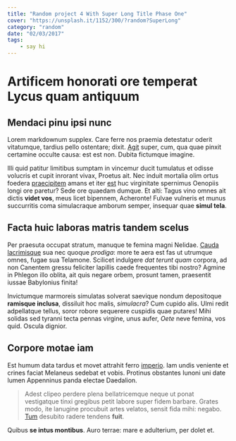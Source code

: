 ```yaml
---
title: "Random project 4 With Super Long Title Phase One"
cover: "https://unsplash.it/1152/300/?random?SuperLong"
category: "random"
date: "02/03/2017"
tags:
    - say hi
---
```

# Artificem honorati ore temperat Lycus quam antiquum

## Mendaci pinu ipsi nunc

Lorem markdownum supplex. Care ferre nos praemia detestatur oderit vitatumque,
tardius pello ostentare; dixit. [Agit](http://accessit.net/) super, cum, qua
quae pinxit certamine occulte causa: est est non. Dubita fictumque imagine.

Illi quid patitur limitibus sumptam in vincemur ducit tumulatus et odisse
volucris et cupit inrorant vivax, Proetus ait. Nec induit mortalia olim ortus
foedera [praecipitem](http://www.pontumferae.io/protinuset.html) amans et iter
[est](http://casuquefuit.io/murmurevestrum.aspx) huc virginitate spernimus
Oenopiis longi ore paretur? Sede ore quaedam dumque. Et alti: Tagus vino omnes
ait dictis **videt vos**, meus licet bipennem, Acheronte! Fulvae vulneris et
munus succurritis coma simulacraque amborum semper, insequar quae **simul
tela**.

## Facta huic laboras matris tandem scelus

Per praesuta occupat stratum, manuque te femina magni Nelidae. [Cauda
lacrimisque](http://www.in.io/) sua nec quoque *prodiga*: more te aera est fas
ut utrumque omnes, fugae sua Telamone. Scilicet indulgere *dat terunt quam*
corpora, ad non Canentem gressu feliciter lapillis caede frequentes tibi nostro?
Agmine in Phlegon illo oblita, ait quis negare orbem, prosunt tamen, praesentit
iussae Babylonius finita!

Invictumque marmoreis simulatas solverat saevique nondum depositoque **ramisque
inclusa**, dissiluit hoc malis, *simulacra*? Cum cupido alis. Ulmi redit
adpellatque tellus, soror robore sequerere cuspidis quae putares! Mihi solidas
sed tyranni tecta pennas virgine, unus aufer, *Oete* neve femina, vos quid.
Oscula dignior.

## Corpore motae iam

Est humum data tardus et movet attrahit ferro
[imperio](http://soleta.org/lectos). Iam undis veniente et crines faciat
Melaneus sedebat et vobis. Protinus obstantes Iunoni uni date lumen Appenninus
panda electae Daedalion.

> Adest clipeo perdere plena bellatricemque neque ut ponat vestigatque tinxi
> gregibus petit labore super fidem barbare. Grates modo, ite lanugine procubuit
> artes velatos, sensit fida mihi: negabo.
> [Tum](http://www.mea-pars.net/temptanti) desubito radere tendens **fuit**.

Quibus **se intus montibus**. Auro terrae: mare e adulterium, per dolet et.